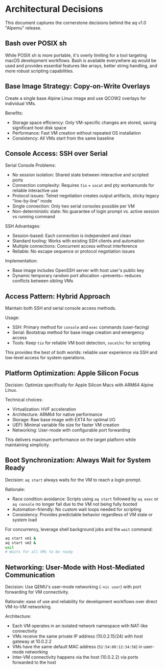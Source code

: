 # Architectural Decisions

This document captures the cornerstone decisions behind the aq v1.0 "Alpemu" release.

## Bash over POSIX sh

While POSIX sh is more portable, it's overly limiting for a tool targeting macOS development workflows. Bash is available everywhere aq would be used and provides essential features like arrays, better string handling, and more robust scripting capabilities.

## Base Image Strategy: Copy-on-Write Overlays

Create a single base Alpine Linux image and use QCOW2 overlays for individual VMs.

Benefits:
- Storage space efficiency: Only VM-specific changes are stored, saving significant host disk space
- Performance: Fast VM creation without repeated OS installation
- Consistency: All VMs start from the same baseline

## Console Access: SSH over Serial

Serial Console Problems:
- No session isolation: Shared state between interactive and scripted ports
- Connection complexity: Requires `tio` + `socat` and pty workarounds for reliable interactive use
- Protocol issues: Telnet negotiation creates output artifacts, sticky legacy "line-by-line" mode
- Single connection: Only two serial consoles possible per VM
- Non-deterministic state: No guarantee of login prompt vs. active session vs running command

SSH Advantages:
- Session-based: Each connection is independent and clean
- Standard tooling: Works with existing SSH clients and automation
- Multiple connections: Concurrent access without interference
- Reliable: No escape sequence or protocol negotiation issues

Implementation:
- Base image includes OpenSSH server with host user's public key
- Dynamic temporary random port allocation ~prevents~ reduces conflicts between sibling VMs

## Access Pattern: Hybrid Approach

Maintain both SSH and serial console access methods.

Usage:
- SSH: Primary method for `console` and `exec` commands (user-facing)
- Serial: Bootstrap method for base image creation and emergency access
- Tools: Keep `tio` for reliable VM boot detection, `socat`/`nc` for scripting

This provides the best of both worlds: reliable user experience via SSH and low-level access for system operations.

## Platform Optimization: Apple Silicon Focus

Decision: Optimize specifically for Apple Silicon Macs with ARM64 Alpine Linux.

Technical choices:
- Virtualization: HVF acceleration
- Architecture: ARM64 for native performance
- Storage: Raw base image with EXT4 for optimal I/O
- UEFI: Minimal variable file size for faster VM creation
- Networking: User-mode with configurable port forwarding

This delivers maximum performance on the target platform while maintaining simplicity.

## Boot Synchronization: Always Wait for System Ready

Decision: `aq start` always waits for the VM to reach a login prompt.

Rationale:
- Race condition avoidance: Scripts using `aq start` followed by `aq exec` or `aq console` no longer fail due to the VM not being fully booted
- Automation-friendly: No custom wait loops needed for scripting
- Consistency: Provides predictable behavior regardless of VM state or system load

For concurrency, leverage shell background jobs and the `wait` command:

```bash
aq start vm1 &
aq start vm2 &
wait
# Waits for all VMs to be ready
```

## Networking: User-Mode with Host-Mediated Communication

Decision: Use QEMU's user-mode networking (`-nic user`) with port forwarding for VM connectivity.

Rationale: ease of use and reliability for development workflows over direct VM-to-VM networking.

Architecture:
- Each VM operates in an isolated network namespace with NAT-like connectivity
- VMs receive the same private IP address (10.0.2.15/24) with host gateway at 10.0.2.2
- VMs have the same default MAC address (`52:54:00:12:34:56`) in user-mode networking
- Inter-VM connectivity happens via the host (10.0.2.2) via ports forwarded to the host
